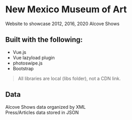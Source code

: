 # New Mexico Museum of Art
Website to showcase 2012, 2016, 2020 Alcove Shows

## Built with the following:
- Vue.js
- Vue lazyload plugin
- photoswipe.js
- Bootstrap
> All libraries are local (libs folder), not a CDN link.

## Data
Alcove Shows data organized by XML  
Press/Articles data stored in JSON
